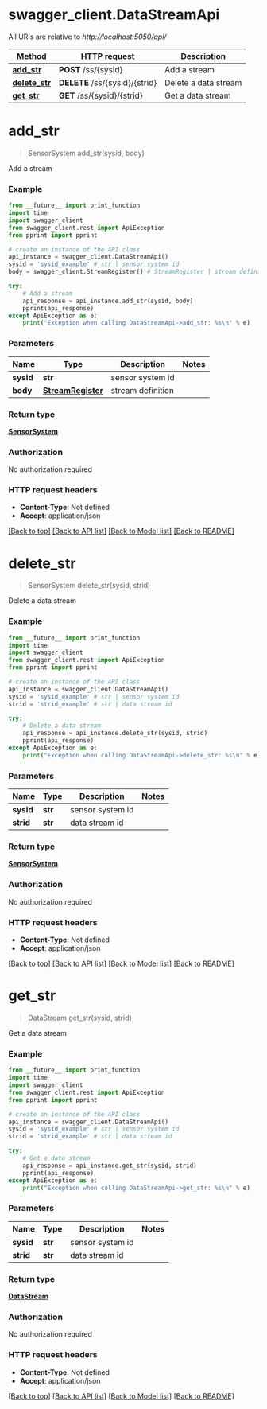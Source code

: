 # swagger_client.DataStreamApi

All URIs are relative to *http://localhost:5050/api/*

Method | HTTP request | Description
------------- | ------------- | -------------
[**add_str**](DataStreamApi.md#add_str) | **POST** /ss/{sysid} | Add a stream
[**delete_str**](DataStreamApi.md#delete_str) | **DELETE** /ss/{sysid}/{strid} | Delete a data stream
[**get_str**](DataStreamApi.md#get_str) | **GET** /ss/{sysid}/{strid} | Get a data stream


# **add_str**
> SensorSystem add_str(sysid, body)

Add a stream



### Example 
```python
from __future__ import print_function
import time
import swagger_client
from swagger_client.rest import ApiException
from pprint import pprint

# create an instance of the API class
api_instance = swagger_client.DataStreamApi()
sysid = 'sysid_example' # str | sensor system id
body = swagger_client.StreamRegister() # StreamRegister | stream definition

try: 
    # Add a stream
    api_response = api_instance.add_str(sysid, body)
    pprint(api_response)
except ApiException as e:
    print("Exception when calling DataStreamApi->add_str: %s\n" % e)
```

### Parameters

Name | Type | Description  | Notes
------------- | ------------- | ------------- | -------------
 **sysid** | **str**| sensor system id | 
 **body** | [**StreamRegister**](StreamRegister.md)| stream definition | 

### Return type

[**SensorSystem**](SensorSystem.md)

### Authorization

No authorization required

### HTTP request headers

 - **Content-Type**: Not defined
 - **Accept**: application/json

[[Back to top]](#) [[Back to API list]](../README.md#documentation-for-api-endpoints) [[Back to Model list]](../README.md#documentation-for-models) [[Back to README]](../README.md)

# **delete_str**
> SensorSystem delete_str(sysid, strid)

Delete a data stream



### Example 
```python
from __future__ import print_function
import time
import swagger_client
from swagger_client.rest import ApiException
from pprint import pprint

# create an instance of the API class
api_instance = swagger_client.DataStreamApi()
sysid = 'sysid_example' # str | sensor system id
strid = 'strid_example' # str | data stream id

try: 
    # Delete a data stream
    api_response = api_instance.delete_str(sysid, strid)
    pprint(api_response)
except ApiException as e:
    print("Exception when calling DataStreamApi->delete_str: %s\n" % e)
```

### Parameters

Name | Type | Description  | Notes
------------- | ------------- | ------------- | -------------
 **sysid** | **str**| sensor system id | 
 **strid** | **str**| data stream id | 

### Return type

[**SensorSystem**](SensorSystem.md)

### Authorization

No authorization required

### HTTP request headers

 - **Content-Type**: Not defined
 - **Accept**: application/json

[[Back to top]](#) [[Back to API list]](../README.md#documentation-for-api-endpoints) [[Back to Model list]](../README.md#documentation-for-models) [[Back to README]](../README.md)

# **get_str**
> DataStream get_str(sysid, strid)

Get a data stream



### Example 
```python
from __future__ import print_function
import time
import swagger_client
from swagger_client.rest import ApiException
from pprint import pprint

# create an instance of the API class
api_instance = swagger_client.DataStreamApi()
sysid = 'sysid_example' # str | sensor system id
strid = 'strid_example' # str | data stream id

try: 
    # Get a data stream
    api_response = api_instance.get_str(sysid, strid)
    pprint(api_response)
except ApiException as e:
    print("Exception when calling DataStreamApi->get_str: %s\n" % e)
```

### Parameters

Name | Type | Description  | Notes
------------- | ------------- | ------------- | -------------
 **sysid** | **str**| sensor system id | 
 **strid** | **str**| data stream id | 

### Return type

[**DataStream**](DataStream.md)

### Authorization

No authorization required

### HTTP request headers

 - **Content-Type**: Not defined
 - **Accept**: application/json

[[Back to top]](#) [[Back to API list]](../README.md#documentation-for-api-endpoints) [[Back to Model list]](../README.md#documentation-for-models) [[Back to README]](../README.md)

